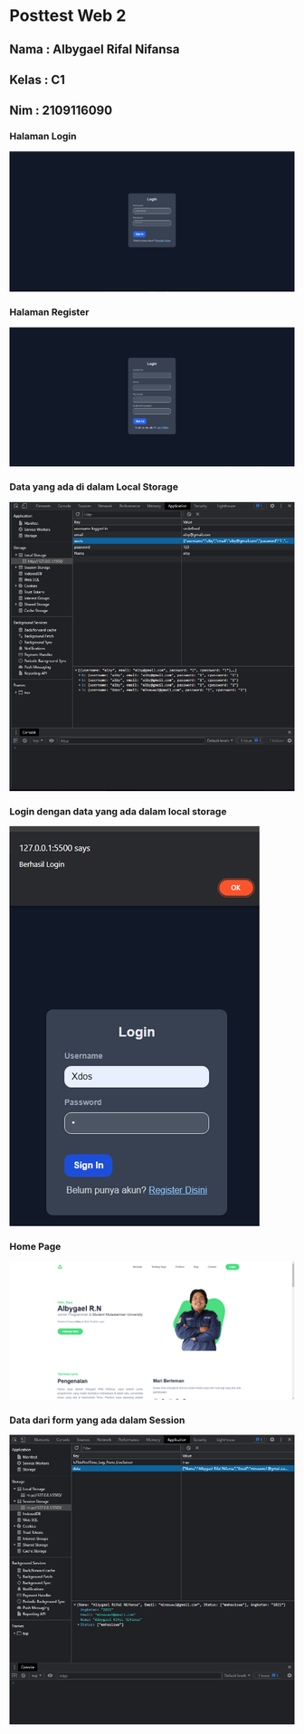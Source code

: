 # Posttest Web 2
## Nama : Albygael Rifal Nifansa
## Kelas : C1 
## Nim : 2109116090

### Halaman Login
<img src="dist/img/login.png">

### Halaman Register
<img src="dist/img/register.png">

### Data yang ada di dalam Local Storage
<img src="dist/img/storage.png">

### Login dengan data yang ada dalam local storage
<img src="dist/img/login22.png">

### Home Page
<img src="dist/img/1hom.png">

### Data dari form yang ada dalam Session
<img src="dist/img/dataform.png">

